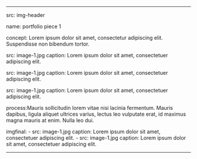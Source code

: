 ---

src: img-header

name: portfolio piece 1

concept: Lorem ipsum dolor sit amet, consectetur adipiscing elit. Suspendisse non bibendum tortor.

src: image-1.jpg caption: Lorem ipsum dolor sit amet, consectetuer adipiscing elit.

src: image-1.jpg caption: Lorem ipsum dolor sit amet, consectetuer adipiscing elit.

src: image-1.jpg caption: Lorem ipsum dolor sit amet, consectetuer adipiscing elit.

process:Mauris sollicitudin lorem vitae nisi lacinia fermentum. Mauris dapibus, ligula aliquet ultrices varius, lectus leo vulputate erat, id maximus magna mauris at enim. Nulla leo dui.

imgfinal: - src: image-1.jpg caption: Lorem ipsum dolor sit amet, consectetuer adipiscing elit. - src: image-1.jpg caption: Lorem ipsum dolor sit amet, consectetuer adipiscing elit.

---